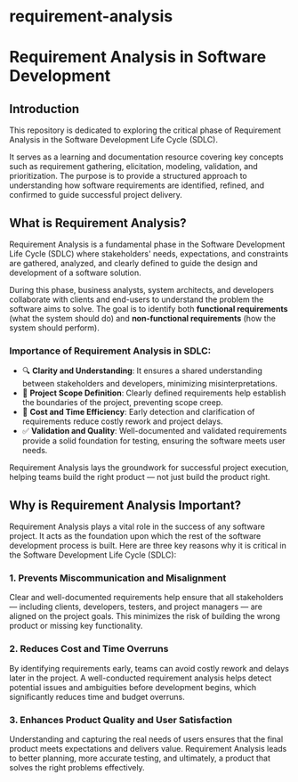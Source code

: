 # requirement-analysis
# Requirement Analysis in Software Development

## Introduction

This repository is dedicated to exploring the critical phase of Requirement Analysis in the Software Development Life Cycle (SDLC). 

It serves as a learning and documentation resource covering key concepts such as requirement gathering, elicitation, modeling, validation, and prioritization. The purpose is to provide a structured approach to understanding how software requirements are identified, refined, and confirmed to guide successful project delivery.
## What is Requirement Analysis?

Requirement Analysis is a fundamental phase in the Software Development Life Cycle (SDLC) where stakeholders' needs, expectations, and constraints are gathered, analyzed, and clearly defined to guide the design and development of a software solution.

During this phase, business analysts, system architects, and developers collaborate with clients and end-users to understand the problem the software aims to solve. The goal is to identify both **functional requirements** (what the system should do) and **non-functional requirements** (how the system should perform).

### Importance of Requirement Analysis in SDLC:

- 🔍 **Clarity and Understanding**: It ensures a shared understanding between stakeholders and developers, minimizing misinterpretations.
- 🎯 **Project Scope Definition**: Clearly defined requirements help establish the boundaries of the project, preventing scope creep.
- 💸 **Cost and Time Efficiency**: Early detection and clarification of requirements reduce costly rework and project delays.
- ✅ **Validation and Quality**: Well-documented and validated requirements provide a solid foundation for testing, ensuring the software meets user needs.

Requirement Analysis lays the groundwork for successful project execution, helping teams build the right product — not just build the product right.
## Why is Requirement Analysis Important?

Requirement Analysis plays a vital role in the success of any software project. It acts as the foundation upon which the rest of the software development process is built. Here are three key reasons why it is critical in the Software Development Life Cycle (SDLC):

### 1. Prevents Miscommunication and Misalignment
Clear and well-documented requirements help ensure that all stakeholders — including clients, developers, testers, and project managers — are aligned on the project goals. This minimizes the risk of building the wrong product or missing key functionality.

### 2. Reduces Cost and Time Overruns
By identifying requirements early, teams can avoid costly rework and delays later in the project. A well-conducted requirement analysis helps detect potential issues and ambiguities before development begins, which significantly reduces time and budget overruns.

### 3. Enhances Product Quality and User Satisfaction
Understanding and capturing the real needs of users ensures that the final product meets expectations and delivers value. Requirement Analysis leads to better planning, more accurate testing, and ultimately, a product that solves the right problems effectively.

